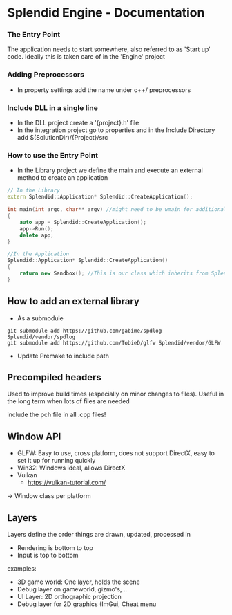 # Splendid Engine - Documentation

### The Entry Point

The application needs to start somewhere, also referred to as 'Start up' code.
Ideally this is taken care of in the 'Engine' project

### Adding Preprocessors

- In property settings add the name under c++/ preprocessors

### Include DLL in a single line

- In the DLL project create a '{project}.h' file
- In the integration project go to properties and in the Include Directory add $(SolutionDir)/{Project}/src

### How to use the Entry Point

- In the Library project we define the main and execute an external method to create an application

``` c++
// In the Library
extern Splendid::Application* Splendid::CreateApplication();

int main(int argc, char** argv) //might need to be wmain for additional information
{
	auto app = Splendid::CreateApplication();
	app->Run();
	delete app;
}

//In the Application
Splendid::Application* Splendid::CreateApplication()
{
	return new Sandbox(); //This is our class which inherits from Splendid::Application
}
```

## How to add an external library

- As a submodule
```
git submodule add https://github.com/gabime/spdlog Splendid/vendor/spdlog
git submodule add https://github.com/TobieD/glfw Splendid/vendor/GLFW
```

- Update Premake to include path

## Precompiled headers

Used to improve build times (especially on minor changes to files).
Useful in the long term when lots of files are needed

include the pch file in all .cpp files!


## Window API

- GLFW: Easy to use, cross platform, does not support DirectX, easy to set it up for running quickly
- Win32: Windows ideal, allows DirectX
- Vulkan
	- https://vulkan-tutorial.com/

-> Window class per platform


## Layers

Layers define the order things are drawn, updated, processed in

- Rendering is bottom to top
- Input is top to bottom

examples:
- 3D game world: One layer, holds the scene
- Debug layer on gameworld, gizmo's, ..
- UI Layer: 2D orthographic projection
- Debug layer for 2D graphics (ImGui, Cheat menu
